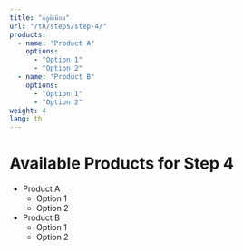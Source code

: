 ```yaml
---
title: "อลูมิเนียม"
url: "/th/steps/step-4/"
products:
  - name: "Product A"
    options:
      - "Option 1"
      - "Option 2"
  - name: "Product B"
    options:
      - "Option 1"
      - "Option 2"
weight: 4
lang: th
---
```


# Available Products for Step 4

- Product A
  - Option 1
  - Option 2
- Product B
  - Option 1
  - Option 2